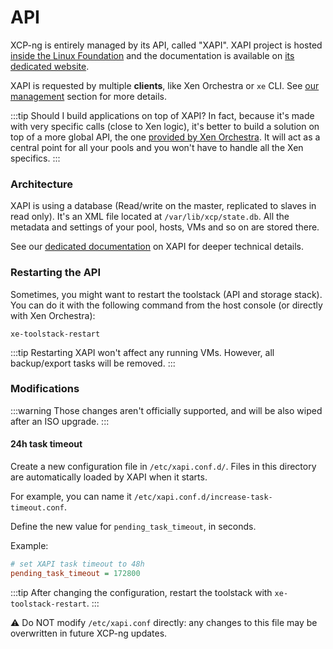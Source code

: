# API

XCP-ng is entirely managed by its API, called "XAPI". XAPI project is hosted [inside the Linux Foundation](https://xenproject.org/developers/teams/xen-api/) and the documentation is available on [its dedicated website](https://xapi-project.github.io/xen-api/).

XAPI is requested by multiple **clients**, like Xen Orchestra or `xe` CLI. See [our management](management.md) section for more details.

:::tip
Should I build applications on top of XAPI? In fact, because it's made with very specific calls (close to Xen logic), it's better to build a solution on top of a more global API, the one [provided by Xen Orchestra](https://xen-orchestra.com/docs/architecture.html#api). It will act as a central point for all your pools and you won't have to handle all the Xen specifics.
:::

### Architecture

XAPI is using a database (Read/write on the master, replicated to slaves in read only). It's an XML file located at `/var/lib/xcp/state.db`. All the metadata and settings of your pool, hosts, VMs and so on are stored there.

See our [dedicated documentation](architecture#api) on XAPI for deeper technical details.

### Restarting the API

Sometimes, you might want to restart the toolstack (API and storage stack). You can do it with the following command from the host console (or directly with Xen Orchestra):

 ```
 xe-toolstack-restart
 ```

:::tip
Restarting XAPI won't affect any running VMs. However, all backup/export tasks will be removed.
:::

### Modifications

:::warning
Those changes aren't officially supported, and will be also wiped after an ISO upgrade.
:::

#### 24h task timeout

Create a new configuration file in `/etc/xapi.conf.d/`. Files in this directory are automatically loaded by XAPI when it starts.

For example, you can name it `/etc/xapi.conf.d/increase-task-timeout.conf`.

Define the new value for `pending_task_timeout`, in seconds.

Example:
```ini
# set XAPI task timeout to 48h
pending_task_timeout = 172800
```

:::tip
After changing the configuration, restart the toolstack with `xe-toolstack-restart`.
:::

⚠️ Do NOT modify `/etc/xapi.conf` directly: any changes to this file may be overwritten in future XCP-ng updates.
